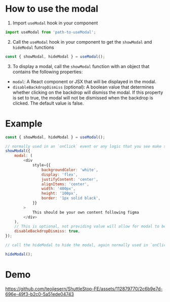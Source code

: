 # How to use the modal

1. Import `useModal` hook in your component

```js
import useModal from 'path-to-useModal';
```

2. Call the `useModal` hook in your component to get the `showModal` and `hideModal` functions

```js
const { showModal, hideModal } = useModal();
```

3. To display a modal, call the `showModal` function with an object that contains the following properties:

-   `modal`: A React component or JSX that will be displayed in the modal.
-   `disableBackdropDismiss` (optional): A boolean value that determines whether clicking on the backdrop will dismiss the modal. If this property is set to true, the modal will not be dismissed when the backdrop is clicked. The default value is false.

# Example

```js
const { showModal, hideModal } = useModal();

// normally used in an `onClick` event or any logic that you see make sense
showModal({
    modal: (
        <div
            style={{
                backgroundColor: 'white',
                display: 'flex',
                justifyContent: 'center',
                alignItems: 'center',
                width: '400px',
                height: '100px',
                border: '1px solid black',
            }}
        >
            This should be your own content following figma
        </div>
    ),
    // This is optional, not providing value will allow for modal to be dismissed on backdrop clicked
    disableBackdropDismiss: true,
});

// call the hideModal to hide the modal, again normally used in `onClick` event or any logic that you see make sense

hideModal();
```

# Demo
https://github.com/teojiesern/ShuttleStop-FE/assets/112879770/2c6b9e7d-696e-49f3-b2c0-5a51ede04743
